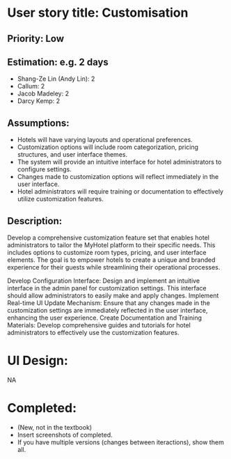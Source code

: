 
# User story title: Customisation

## Priority: Low

## Estimation: e.g. 2 days
- Shang-Ze Lin (Andy Lin): 2
- Callum: 2
- Jacob Madeley: 2
- Darcy Kemp: 2

## Assumptions:
- Hotels will have varying layouts and operational preferences.
- Customization options will include room categorization, pricing structures, and user interface themes.
- The system will provide an intuitive interface for hotel administrators to configure settings.
- Changes made to customization options will reflect immediately in the user interface.
- Hotel administrators will require training or documentation to effectively utilize customization features.


## Description:
Develop a comprehensive customization feature set that enables hotel administrators to tailor the MyHotel platform to their specific needs. This includes options to customize room types, pricing, and user interface elements. The goal is to empower hotels to create a unique and branded experience for their guests while streamlining their operational processes.

Develop Configuration Interface: Design and implement an intuitive interface in the admin panel for customization settings. This interface should allow administrators to easily make and apply changes.
Implement Real-time UI Update Mechanism: Ensure that any changes made in the customization settings are immediately reflected in the user interface, enhancing the user experience. 
Create Documentation and Training Materials: Develop comprehensive guides and tutorials for hotel administrators to effectively use the customization features. 

# UI Design:

NA

# Completed:
* (New, not in the textbook) 
* Insert screenshots of completed. 
* If you have multiple versions (changes between iteractions), show them all.
